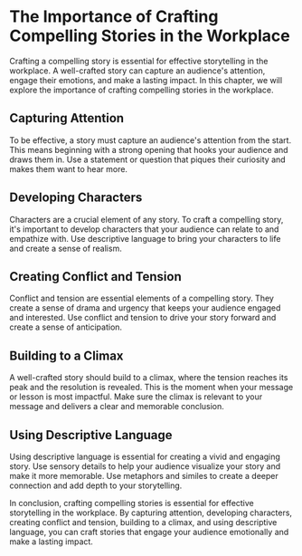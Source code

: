 The Importance of Crafting Compelling Stories in the Workplace
======================================================================================================

Crafting a compelling story is essential for effective storytelling in the workplace. A well-crafted story can capture an audience's attention, engage their emotions, and make a lasting impact. In this chapter, we will explore the importance of crafting compelling stories in the workplace.

Capturing Attention
-------------------

To be effective, a story must capture an audience's attention from the start. This means beginning with a strong opening that hooks your audience and draws them in. Use a statement or question that piques their curiosity and makes them want to hear more.

Developing Characters
---------------------

Characters are a crucial element of any story. To craft a compelling story, it's important to develop characters that your audience can relate to and empathize with. Use descriptive language to bring your characters to life and create a sense of realism.

Creating Conflict and Tension
-----------------------------

Conflict and tension are essential elements of a compelling story. They create a sense of drama and urgency that keeps your audience engaged and interested. Use conflict and tension to drive your story forward and create a sense of anticipation.

Building to a Climax
--------------------

A well-crafted story should build to a climax, where the tension reaches its peak and the resolution is revealed. This is the moment when your message or lesson is most impactful. Make sure the climax is relevant to your message and delivers a clear and memorable conclusion.

Using Descriptive Language
--------------------------

Using descriptive language is essential for creating a vivid and engaging story. Use sensory details to help your audience visualize your story and make it more memorable. Use metaphors and similes to create a deeper connection and add depth to your storytelling.

In conclusion, crafting compelling stories is essential for effective storytelling in the workplace. By capturing attention, developing characters, creating conflict and tension, building to a climax, and using descriptive language, you can craft stories that engage your audience emotionally and make a lasting impact.
